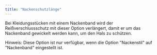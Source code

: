 ```yaml
---
title: "Nackenschutzlänge"
---
```


Bei Kleidungsstücken mit einem Nackenband wird der Reißverschlussschutz mit dieser Option verlängert, damit er um das Nackenband gewickelt werden kann, um den Hals zu schützen.

Hinweis: Diese Option ist nur verfügbar, wenn die Option "Nackenstil" auf "Nackenband" eingestellt ist.
